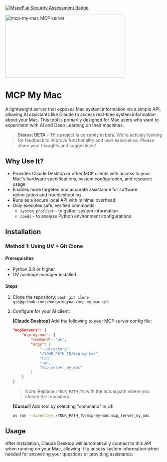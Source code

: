 [![MseeP.ai Security Assessment Badge](https://mseep.net/pr/zhongmingyuan-mcp-my-mac-badge.png)](https://mseep.ai/app/zhongmingyuan-mcp-my-mac)

<a href="https://glama.ai/mcp/servers/@zhongmingyuan/mcp-my-mac">
  <img width="380" height="200" src="https://glama.ai/mcp/servers/@zhongmingyuan/mcp-my-mac/badge" alt="mcp-my-mac MCP server" />
</a>

# MCP My Mac

A lightweight server that exposes Mac system information via a simple API, allowing AI assistants like Claude to access real-time system information about your Mac. This tool is primarily designed for Mac users who want to experiment with AI and Deep Learning on their machines.

> **Status: BETA** - This project is currently in beta. We're actively looking for feedback to improve functionality and user experience. Please share your thoughts and suggestions!

## Why Use It?

- Provides Claude Desktop or other MCP clients with access to your Mac's hardware specifications, system configuration, and resource usage
- Enables more targeted and accurate assistance for software optimization and troubleshooting
- Runs as a secure local API with minimal overhead
- Only executes safe, verified commands:
  - `system_profiler` - to gather system information
  - `conda` - to analyze Python environment configurations

## Installation

### Method 1: Using UV + Git Clone

#### Prerequisites
- Python 3.8 or higher
- UV package manager installed

#### Steps

1. Clone the repository:   ```bash
   git clone git@github.com:zhongmingyuan/mcp-my-mac.git   ```

2. Configure for your AI client:

   **[Claude Desktop]** Add the following to your MCP server config file:
   ```json
   "mcpServers": {
       "mcp-my-mac": {
           "command": "uv",
           "args": [
               "--directory",
               "/YOUR_PATH_TO/mcp-my-mac",
               "run",
               "-m",
               "mcp_server_my_mac"
           ]
       }
   }
   ```
   > Note: Replace `/YOUR_PATH_TO` with the actual path where you cloned the repository.

   **[Cursor]** Add tool by selecting "command" in UI:
   ```bash
   uv run --directory /YOUR_PATH_TO/mcp-my-mac mcp_server_my_mac
   ```

## Usage

After installation, Claude Desktop will automatically connect to this API when running on your Mac, allowing it to access system information when needed for answering your questions or providing assistance.